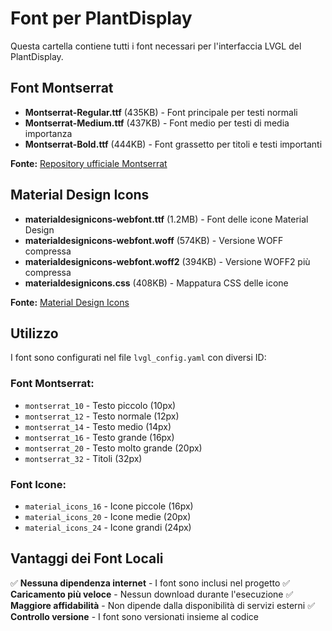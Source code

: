 # Font per PlantDisplay

Questa cartella contiene tutti i font necessari per l'interfaccia LVGL del PlantDisplay.

## Font Montserrat

-   **Montserrat-Regular.ttf** (435KB) - Font principale per testi normali
-   **Montserrat-Medium.ttf** (437KB) - Font medio per testi di media importanza
-   **Montserrat-Bold.ttf** (444KB) - Font grassetto per titoli e testi importanti

**Fonte:** [Repository ufficiale Montserrat](https://github.com/JulietaUla/Montserrat)

## Material Design Icons

-   **materialdesignicons-webfont.ttf** (1.2MB) - Font delle icone Material Design
-   **materialdesignicons-webfont.woff** (574KB) - Versione WOFF compressa
-   **materialdesignicons-webfont.woff2** (394KB) - Versione WOFF2 più compressa
-   **materialdesignicons.css** (408KB) - Mappatura CSS delle icone

**Fonte:** [Material Design Icons](https://materialdesignicons.com/)

## Utilizzo

I font sono configurati nel file `lvgl_config.yaml` con diversi ID:

### Font Montserrat:

-   `montserrat_10` - Testo piccolo (10px)
-   `montserrat_12` - Testo normale (12px)
-   `montserrat_14` - Testo medio (14px)
-   `montserrat_16` - Testo grande (16px)
-   `montserrat_20` - Testo molto grande (20px)
-   `montserrat_32` - Titoli (32px)

### Font Icone:

-   `material_icons_16` - Icone piccole (16px)
-   `material_icons_20` - Icone medie (20px)
-   `material_icons_24` - Icone grandi (24px)

## Vantaggi dei Font Locali

✅ **Nessuna dipendenza internet** - I font sono inclusi nel progetto
✅ **Caricamento più veloce** - Nessun download durante l'esecuzione
✅ **Maggiore affidabilità** - Non dipende dalla disponibilità di servizi esterni
✅ **Controllo versione** - I font sono versionati insieme al codice
